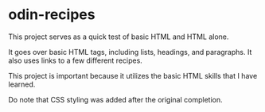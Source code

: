 # odin-recipes
This project serves as a quick test of basic HTML and HTML alone. 

It goes over basic HTML tags, including lists, headings, and paragraphs. It also uses links to a few different recipes.

This project is important because it utilizes the basic HTML skills that I have learned.

Do note that CSS styling was added after the original completion.
